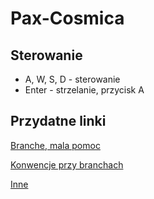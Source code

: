Pax-Cosmica
===========


## Sterowanie 
* A, W, S, D - sterowanie
* Enter - strzelanie, przycisk A

## Przydatne linki
[Branche, mala pomoc](http://git-scm.com/book/en/v2/Git-Branching-Basic-Branching-and-Merging)

[Konwencje przy branchach](https://gist.github.com/digitaljhelms/4287848)

[Inne](http://i.imgur.com/xgYL5Zc.gifv)
